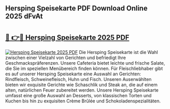 ## Hersping Speisekarte PDF Download Online 2025 dFvAt

# <h2><a href="http://gc8dgnm.nevu.top/?p=Hersping+Speisekarte">🔗 👉🔴 Hersping Speisekarte 2025 PDF</a></h2>

[![Hersping Speisekarte 2025 PDF](https://i.imgur.com/dBaPXMq.png)](http://gc8dgnm.nevu.top/?p=Hersping+Speisekarte)
Die Hersping Speisekarte ist die Wahl zwischen einer Vielzahl von Gerichten und befriedigt Ihre Geschmackspräferenzen. Unsere Cafeteria bietet leichte und frische Salate, die Sie im speziellen Menübereich finden können. Für Fleischliebhaber gibt es auf unserer Hersping Speisekarte eine Auswahl an Gerichten: Rindfleisch, Schweinefleisch, Huhn und Fisch. Unseren Auserwählten bieten wir exquisite Gerichte wie Schaschlik und Steak an, die auf einem alten, natürlichen Feuer zubereitet werden. Unsere Hersping Speisekarte umfasst eine große Auswahl an Desserts, von klassischen Torten und Kuchen bis hin zu exquisiten Crème Brûlée und Schokoladenspezialitäten.
